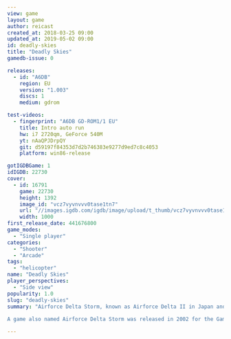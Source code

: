 ```yaml
---
view: game
layout: game
author: reicast
created_at: 2018-03-25 09:00
updated_at: 2019-05-02 09:00
id: deadly-skies
title: "Deadly Skies"
gamedb-issue: 0

releases:
  - id: "A6DB"
    region: EU
    version: "1.003"
    discs: 1
    medium: gdrom

test-videos:
  - fingerprint: "A6DB GD-ROM1/1 EU"
    title: Intro auto run
    hw: i7 2720qm, GeForce 540M
    yt: nAaQPJDrpQY
    git: d59197f84353d7d2b746383e9277d9ed7c8c4053
    platform: win86-release

gotIGDBGame: 1
idIGDB: 22730
cover:
  - id: 16791
    game: 22730
    height: 1392
    image_id: "vcz7vyvnvvv0tase1tn7"
    url: "//images.igdb.com/igdb/image/upload/t_thumb/vcz7vyvnvvv0tase1tn7.jpg"
    width: 1000
first_release_date: 441676800
game_modes:
  - "Single player"
categories:
  - "Shooter"
  - "Arcade"
tags:
  - "helicopter"
name: "Deadly Skies"
player_perspectives:
  - "Side view"
popularity: 1.0
slug: "deadly-skies"
summary: "Airforce Delta Storm, known as Airforce Delta II in Japan and simply as Deadly Skies in Europe, is a fighter jet video game released in 2001 for the Xbox. It is the sequel to the Sega Dreamcast game Airforce Delta. 
 
A game also named Airforce Delta Storm was released in 2002 for the Game Boy Advance. While having the same name, this game's plot is based on the previous title in the series, Airforce Delta."

---
```

